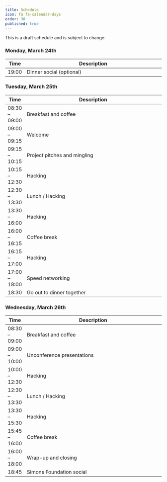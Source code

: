 ```yaml
---
title: Schedule
icon: fa fa-calendar-days
order: 30
published: true
---
```


This is a draft schedule and is subject to change.

<style>
table th:nth-of-type(2) {
    width: 99%;
}
</style>

### Monday, March 24th

| Time          | Description              |
| ------------- | ------------------------ |
| 19:00         | Dinner social (optional) |

### Tuesday, March 25th

| Time          | Description                  |
| ------------- | ---------------------------- |
| 08:30 – 09:00 | Breakfast and coffee         |
| 09:00 – 09:15 | Welcome                      |
| 09:15 – 10:15 | Project pitches and mingling |
| 10:15 – 12:30 | Hacking                      |
| 12:30 – 13:30 | Lunch / Hacking              |
| 13:30 – 16:00 | Hacking                      |
| 16:00 – 16:15 | Coffee break                 |
| 16:15 – 17:00 | Hacking                      |
| 17:00 – 18:00 | Speed networking             |
| 18:30         | Go out to dinner together    |

### Wednesday, March 26th

| Time          | Description                 |
| ------------- | --------------------------- |
| 08:30 – 09:00 | Breakfast and coffee        |
| 09:00 – 10:00 | Unconference presentations  |
| 10:00 – 12:30 | Hacking                     |
| 12:30 – 13:30 | Lunch / Hacking             |
| 13:30 – 15:30 | Hacking                     |
| 15:45 – 16:00 | Coffee break                |
| 16:00 – 18:00 | Wrap-up and closing         |
| 18:45         | Simons Foundation social    |
